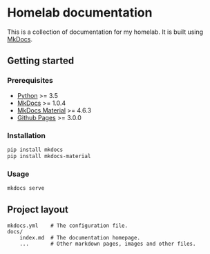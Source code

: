 # Homelab documentation

This is a collection of documentation for my homelab. It is built using [MkDocs](https://www.mkdocs.org/).

## Getting started

### Prerequisites

- [Python](https://www.python.org/) >= 3.5
- [MkDocs](https://www.mkdocs.org/) >= 1.0.4
- [MkDocs Material](https://squidfunk.github.io/mkdocs-material/) >= 4.6.3
- [Github Pages](https://pages.github.com/) >= 3.0.0

### Installation

```bash
pip install mkdocs
pip install mkdocs-material
```

### Usage

```bash
mkdocs serve
```

## Project layout

    mkdocs.yml    # The configuration file.
    docs/
        index.md  # The documentation homepage.
        ...       # Other markdown pages, images and other files.
